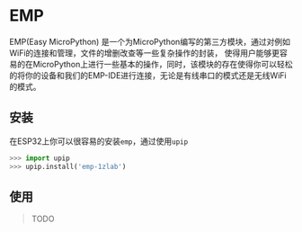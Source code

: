 # EMP
EMP(Easy MicroPython) 是一个为MicroPython编写的第三方模块，通过对例如WiFi的连接和管理，文件的增删改查等一些复杂操作的封装，
使得用户能够更容易的在MicroPython上进行一些基本的操作，同时，该模块的存在使得你可以轻松的将你的设备和我们的EMP-IDE进行连接，无论是有线串口的模式还是无线WiFi的模式。

## 安装
在ESP32上你可以很容易的安装`emp`，通过使用`upip`

```python
>>> import upip
>>> upip.install('emp-1zlab')
```

## 使用
> TODO